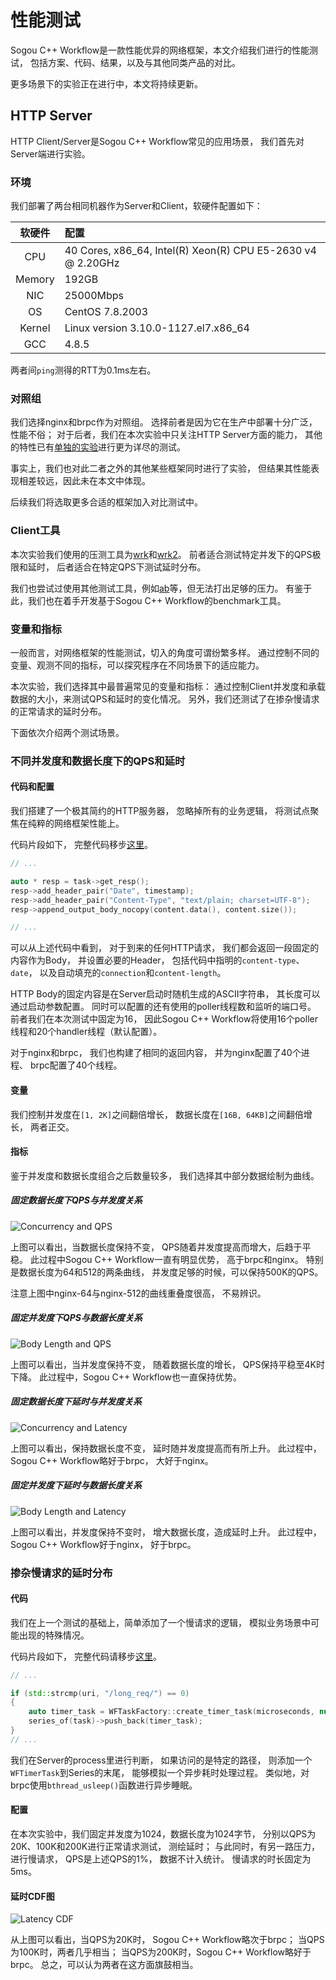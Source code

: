 # 性能测试

Sogou C++ Workflow是一款性能优异的网络框架，本文介绍我们进行的性能测试，
包括方案、代码、结果，以及与其他同类产品的对比。

更多场景下的实验正在进行中，本文将持续更新。

## HTTP Server

HTTP Client/Server是Sogou C++ Workflow常见的应用场景，
我们首先对Server端进行实验。

### 环境

我们部署了两台相同机器作为Server和Client，软硬件配置如下：

| 软硬件 | 配置 |
|:---:|:---|
| CPU | 40 Cores, x86_64, Intel(R) Xeon(R) CPU E5-2630 v4 @ 2.20GHz |
| Memory | 192GB |
| NIC | 25000Mbps |
| OS | CentOS 7.8.2003 |
| Kernel | Linux version 3.10.0-1127.el7.x86_64 |
| GCC | 4.8.5 |

两者间`ping`测得的RTT为0.1ms左右。

### 对照组

我们选择nginx和brpc作为对照组。
选择前者是因为它在生产中部署十分广泛，性能不俗；
对于后者，我们在本次实验中只关注HTTP Server方面的能力，
其他的特性已有[单独的实验][Sogou RPC Benchmark]进行更为详尽的测试。

事实上，我们也对此二者之外的其他某些框架同时进行了实验，
但结果其性能表现相差较远，因此未在本文中体现。

后续我们将选取更多合适的框架加入对比测试中。

### Client工具

本次实验我们使用的压测工具为[wrk][wrk]和[wrk2][wrk2]。
前者适合测试特定并发下的QPS极限和延时，
后者适合在特定QPS下测试延时分布。

我们也尝试过使用其他测试工具，例如[ab][ab]等，但无法打出足够的压力。
有鉴于此，我们也在着手开发基于Sogou C++ Workflow的benchmark工具。

### 变量和指标

一般而言，对网络框架的性能测试，切入的角度可谓纷繁多样。
通过控制不同的变量、观测不同的指标，可以探究程序在不同场景下的适应能力。

本次实验，我们选择其中最普遍常见的变量和指标：
通过控制Client并发度和承载数据的大小，来测试QPS和延时的变化情况。
另外，我们还测试了在掺杂慢请求的正常请求的延时分布。

下面依次介绍两个测试场景。

### 不同并发度和数据长度下的QPS和延时

#### 代码和配置

我们搭建了一个极其简约的HTTP服务器，
忽略掉所有的业务逻辑，
将测试点聚焦在纯粹的网络框架性能上。

代码片段如下，
完整代码移步[这里][benchmark-01 Code]。

```cpp
// ...

auto * resp = task->get_resp();
resp->add_header_pair("Date", timestamp);
resp->add_header_pair("Content-Type", "text/plain; charset=UTF-8");
resp->append_output_body_nocopy(content.data(), content.size());

// ...
```

可以从上述代码中看到，
对于到来的任何HTTP请求，
我们都会返回一段固定的内容作为Body，
并设置必要的Header，
包括代码中指明的`content-type`、`date`，
以及自动填充的`connection`和`content-length`。

HTTP Body的固定内容是在Server启动时随机生成的ASCII字符串，
其长度可以通过启动参数配置。
同时可以配置的还有使用的poller线程数和监听的端口号。
前者我们在本次测试中固定为16，
因此Sogou C++ Workflow将使用16个poller线程和20个handler线程（默认配置）。

对于nginx和brpc，
我们也构建了相同的返回内容，
并为nginx配置了40个进程、
brpc配置了40个线程。


#### 变量

我们控制并发度在`[1, 2K]`之间翻倍增长，
数据长度在`[16B, 64KB]`之间翻倍增长，
两者正交。

#### 指标

鉴于并发度和数据长度组合之后数量较多，
我们选择其中部分数据绘制为曲线。

##### 固定数据长度下QPS与并发度关系

![Concurrency and QPS][Con-QPS]

上图可以看出，当数据长度保持不变，
QPS随着并发度提高而增大，后趋于平稳。
此过程中Sogou C++ Workflow一直有明显优势，
高于brpc和nginx。
特别是数据长度为64和512的两条曲线，
并发度足够的时候，可以保持500K的QPS。

注意上图中nginx-64与nginx-512的曲线重叠度很高，
不易辨识。

##### 固定并发度下QPS与数据长度关系

![Body Length and QPS][Len-QPS]

上图可以看出，当并发度保持不变，
随着数据长度的增长，
QPS保持平稳至4K时下降。
此过程中，Sogou C++ Workflow也一直保持优势。

##### 固定数据长度下延时与并发度关系

![Concurrency and Latency][Con-Lat]

上图可以看出，保持数据长度不变，
延时随并发度提高而有所上升。
此过程中，Sogou C++ Workflow略好于brpc，
大好于nginx。

##### 固定并发度下延时与数据长度关系

![Body Length and Latency][Len-Lat]

上图可以看出，并发度保持不变时，
增大数据长度，造成延时上升。
此过程中，Sogou C++ Workflow好于nginx，
好于brpc。

### 掺杂慢请求的延时分布

#### 代码

我们在上一个测试的基础上，简单添加了一个慢请求的逻辑，
模拟业务场景中可能出现的特殊情况。

代码片段如下，
完整代码请移步[这里][benchmark-02 Code]。

```cpp
// ...

if (std::strcmp(uri, "/long_req/") == 0)
{
    auto timer_task = WFTaskFactory::create_timer_task(microseconds, nullptr);
    series_of(task)->push_back(timer_task);
}
// ...
```

我们在Server的process里进行判断，
如果访问的是特定的路径，
则添加一个`WFTimerTask`到Series的末尾，
能够模拟一个异步耗时处理过程。
类似地，对brpc使用`bthread_usleep()`函数进行异步睡眠。

#### 配置

在本次实验中，我们固定并发度为1024，数据长度为1024字节，
分别以QPS为20K、100K和200K进行正常请求测试，
测绘延时；
与此同时，有另一路压力，进行慢请求，
QPS是上述QPS的1%，
数据不计入统计。
慢请求的时长固定为5ms。

#### 延时CDF图

![Latency CDF][Lat CDF]

从上图可以看出，当QPS为20K时，
Sogou C++ Workflow略次于brpc；
当QPS为100K时，两者几乎相当；
当QPS为200K时，Sogou C++ Workflow略好于brpc。
总之，可以认为两者在这方面旗鼓相当。


[Sogou RPC Benchmark]: https://github.com/holmes1412/sogou-rpc-benchmark
[wrk]: https://github.com/wg/wrk
[wrk2]: https://github.com/giltene/wrk2
[ab]: https://httpd.apache.org/docs/2.4/programs/ab.html
[benchmark-01 Code]: benchmark-01-http_server.cc
[benchmark-02 Code]: benchmark-02-http_server_long_req.cc
[Con-QPS]: ../docs/img/benchmark-01.png
[Len-QPS]: ../docs/img/benchmark-02.png
[Con-Lat]: ../docs/img/benchmark-03.png
[Len-Lat]: ../docs/img/benchmark-04.png
[Lat CDF]: ../docs/img/benchmark-05.png
